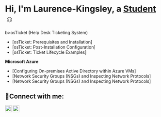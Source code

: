 <h1>Hi, I'm  Laurence-Kingsley, a <a href="https://www.linkedin.com/in/laurence-kingsley-d-204185a9/">Student</a>☺</h1>

b>osTicket (Help Desk Ticketing System)</b>
  - [osTicket: Prerequisites and Installation]
  - [osTicket: Post-Installation Configuration]
  - [osTicket: Ticket Lifecycle Examples]
 
 <b>Microsoft Azure</b>
  - [Configuring On-premises Active Directory within Azure VMs]
  - [Network Security Groups (NSGs) and Inspecting Network Protocols]
  - [Network Security Groups (NSGs) and Inspecting Network Protocols]





<h2>🤳Connect with me:</h2>


[<img align="left" alt="Kingsley | LinkedIn" width="22px" src="https://cdn.jsdelivr.net/npm/simple-icons@v3/icons/linkedin.svg" />][linkedin]
[<img align="left" alt="Kingsley | Instagram" width="22px" src="https://cdn.jsdelivr.net/npm/simple-icons@v3/icons/instagram.svg" />][instagram]

[instagram]: https://www.instagram.com/billionairekiing
[linkedin]: https://www.linkedin.com/in/laurence-kingsley-d-204185a9/
